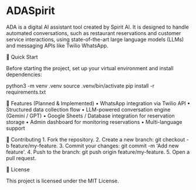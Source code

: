 # ADASpirit
ADA is a digital AI assistant tool created by Spirit AI. It is designed to handle automated conversations, such as restaurant reservations and customer service interactions, using state-of-the-art large language models (LLMs) and messaging APIs like Twilio WhatsApp.

🚀 Quick Start

Before starting the project, set up your virtual environment and install dependencies:

python3 -m venv .venv
source .venv/bin/activate
pip install -r requirements.txt


📝 Features (Planned & Implemented)
	•	WhatsApp integration via Twilio API
	•	Structured data collection flow
	•	LLM-powered conversation engine (Gemini / GPT)
	•	Google Sheets / Database integration for reservation storage
	•	Admin dashboard for monitoring reservations
	•	Multi-language support

👥 Contributing
	1.	Fork the repository.
	2.	Create a new branch: git checkout -b feature/my-feature.
	3.	Commit your changes: git commit -m 'Add new feature'.
	4.	Push to the branch: git push origin feature/my-feature.
	5.	Open a pull request.

📄 License

This project is licensed under the MIT License.
